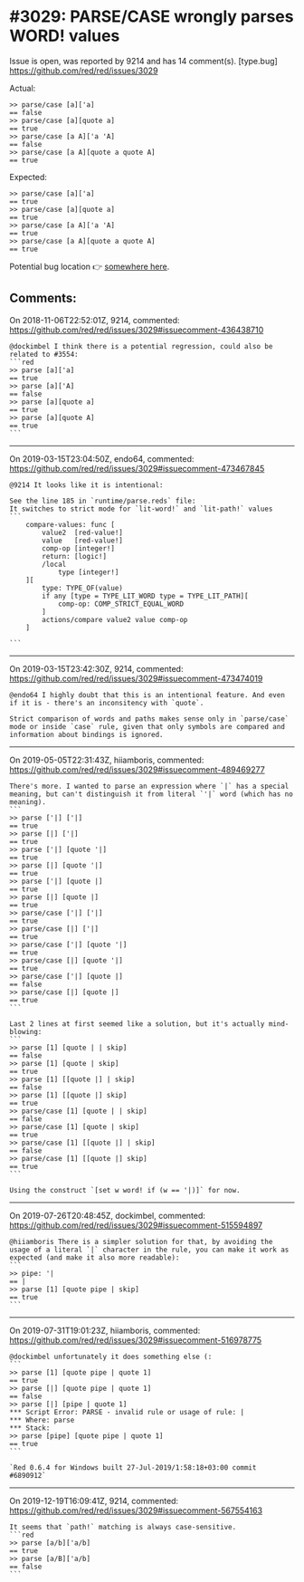 
#3029: PARSE/CASE wrongly parses WORD! values
================================================================================
Issue is open, was reported by 9214 and has 14 comment(s).
[type.bug]
<https://github.com/red/red/issues/3029>

Actual:
```Red
>> parse/case [a]['a]
== false
>> parse/case [a][quote a]
== true
>> parse/case [a A]['a 'A]
== false
>> parse/case [a A][quote a quote A]
== true
```
Expected:
```Red
>> parse/case [a]['a]
== true
>> parse/case [a][quote a]
== true
>> parse/case [a A]['a 'A]
== true
>> parse/case [a A][quote a quote A]
== true
```

Potential bug location :point_right: [somewhere here](https://github.com/red/red/commit/94704aa6db4e0690133629de2e14b77d14be5cd1#diff-1887889cb99ae2e2424362bd4bb1d136R1742).


Comments:
--------------------------------------------------------------------------------

On 2018-11-06T22:52:01Z, 9214, commented:
<https://github.com/red/red/issues/3029#issuecomment-436438710>

    @dockimbel I think there is a potential regression, could also be related to #3554:
    ```red
    >> parse [a]['a]
    == true
    >> parse [a]['A]
    == false
    >> parse [a][quote a]
    == true
    >> parse [a][quote A]
    == true
    ```

--------------------------------------------------------------------------------

On 2019-03-15T23:04:50Z, endo64, commented:
<https://github.com/red/red/issues/3029#issuecomment-473467845>

    @9214 It looks like it is intentional:
    
    See the line 185 in `runtime/parse.reds` file:
    It switches to strict mode for `lit-word!` and `lit-path!` values
    ```
    	compare-values: func [
    		value2	[red-value!]
    		value	[red-value!]
    		comp-op [integer!]
    		return: [logic!]
    		/local
    			type [integer!]
    	][
    		type: TYPE_OF(value)
    		if any [type = TYPE_LIT_WORD type = TYPE_LIT_PATH][
    			comp-op: COMP_STRICT_EQUAL_WORD
    		]
    		actions/compare value2 value comp-op
    	]
    
    ```

--------------------------------------------------------------------------------

On 2019-03-15T23:42:30Z, 9214, commented:
<https://github.com/red/red/issues/3029#issuecomment-473474019>

    @endo64 I highly doubt that this is an intentional feature. And even if it is - there's an inconsitency with `quote`. 
    
    Strict comparison of words and paths makes sense only in `parse/case` mode or inside `case` rule, given that only symbols are compared and information about bindings is ignored.

--------------------------------------------------------------------------------

On 2019-05-05T22:31:43Z, hiiamboris, commented:
<https://github.com/red/red/issues/3029#issuecomment-489469277>

    There's more. I wanted to parse an expression where `|` has a special meaning, but can't distinguish it from literal `'|` word (which has no meaning).
    ```
    >> parse ['|] ['|]
    == true
    >> parse [|] ['|]
    == true
    >> parse ['|] [quote '|]
    == true
    >> parse [|] [quote '|]
    == true
    >> parse ['|] [quote |]
    == true
    >> parse [|] [quote |]
    == true
    >> parse/case ['|] ['|]
    == true
    >> parse/case [|] ['|]
    == true
    >> parse/case ['|] [quote '|]
    == true
    >> parse/case [|] [quote '|]
    == true
    >> parse/case ['|] [quote |]
    == false
    >> parse/case [|] [quote |]
    == true
    ```
    
    Last 2 lines at first seemed like a solution, but it's actually mind-blowing:
    ```
    >> parse [1] [quote | | skip]
    == false
    >> parse [1] [quote | skip]
    == true
    >> parse [1] [[quote |] | skip]
    == false
    >> parse [1] [[quote |] skip]
    == true
    >> parse/case [1] [quote | | skip]
    == false
    >> parse/case [1] [quote | skip]
    == true
    >> parse/case [1] [[quote |] | skip]
    == false
    >> parse/case [1] [[quote |] skip]
    == true
    ```
    
    Using the construct `[set w word! if (w == '|)]` for now.

--------------------------------------------------------------------------------

On 2019-07-26T20:48:45Z, dockimbel, commented:
<https://github.com/red/red/issues/3029#issuecomment-515594897>

    @hiiamboris There is a simpler solution for that, by avoiding the usage of a literal `|` character in the rule, you can make it work as expected (and make it also more readable):
    ```
    >> pipe: '|
    == |
    >> parse [1] [quote pipe | skip]
    == true
    ```

--------------------------------------------------------------------------------

On 2019-07-31T19:01:23Z, hiiamboris, commented:
<https://github.com/red/red/issues/3029#issuecomment-516978775>

    @dockimbel unfortunately it does something else (:
    ```
    >> parse [1] [quote pipe | quote 1]
    == true
    >> parse [|] [quote pipe | quote 1]
    == false
    >> parse [|] [pipe | quote 1]
    *** Script Error: PARSE - invalid rule or usage of rule: |
    *** Where: parse
    *** Stack:  
    >> parse [pipe] [quote pipe | quote 1]
    == true
    ```
    
    `Red 0.6.4 for Windows built 27-Jul-2019/1:58:18+03:00 commit #6890912`

--------------------------------------------------------------------------------

On 2019-12-19T16:09:41Z, 9214, commented:
<https://github.com/red/red/issues/3029#issuecomment-567554163>

    It seems that `path!` matching is always case-sensitive.
    ```red
    >> parse [a/b]['a/b]
    == true
    >> parse [a/B]['a/b]
    == false
    ```

